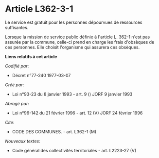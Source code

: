 # Article L362-3-1

Le service est gratuit pour les personnes dépourvues de ressources suffisantes.

Lorsque la mission de service public définie à l'article L. 362-1 n'est pas assurée par la commune, celle-ci prend en charge
les frais d'obsèques de ces personnes. Elle choisit l'organisme qui assurera ces obsèques.

**Liens relatifs à cet article**

_Codifié par_:

  - Décret n°77-240 1977-03-07

_Créé par_:

  - Loi n°93-23 du 8 janvier 1993 - art. 9 () JORF 9 janvier 1993

_Abrogé par_:

  - Loi n°96-142 du 21 février 1996 - art. 12 (V) JORF 24 février 1996

_Cite_:

  - CODE DES COMMUNES. - art. L362-1 (M)

_Nouveaux textes_:

  - Code général des collectivités territoriales - art. L2223-27 (V)
